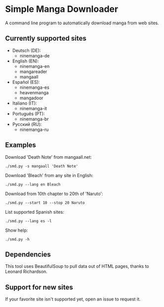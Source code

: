 # Simple Manga Downloader

A command line program to automatically download manga from web sites.

## Currently supported sites
* Deutsch (DE):
  * ninemanga-de
* English (EN):
  * ninemanga-en
  * mangareader
  * mangaall
* Español (ES):
  * ninemanga-es
  * heavenmanga
  * mangadoor
* Italiano (IT):
  * ninemanga-it
* Português (PT):
  * ninemanga-br
* Русский (RU):
  * ninemanga-ru

## Examples
Download 'Death Note' from mangaall.net:

`./smd.py -s mangaall 'Death Note'`

Download 'Bleach' from any site in English:

`./smd.py --lang en Bleach`

Download from 10th chapter to 20th of 'Naruto':

`./smd.py --start 10 --stop 20 Naruto`

List supported Spanish sites:

`./smd.py --lang es -l`

Show help:

`./smd.py -h`

## Dependencies
This tool uses BeautifulSoup to pull data out of HTML pages, thanks to Leonard Richardson.

## Support for new sites
If your favorite site isn't supported yet, open an issue to request it.
